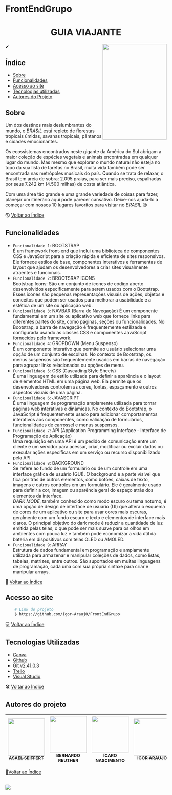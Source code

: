 # FrontEndGrupo

<h1 align="center">
   GUIA VIAJANTE
</h1>
<div align="center">
  <img align="right" width="200" height="300" src="../FrontEndGrupo/Imagens/imaRead/RM.png">
</div>
    
   ✔ 
## Índice ##

- [Sobre](#sobre)
- [Funcionalidades](#funcionalidades)
- [Acesso ao site](#acesso-ao-site)
- [Tecnologias utilizadas](#tecnologias-utilizadas)
- [Autores do Projeto](#autores-do-projeto)

## Sobre

Um dos destinos mais deslumbrantes do mundo, o _BRASIL_ está repleto de florestas tropicais úmidas, savanas tropicais, pântanos e cidades emocionantes.

Os ecossistemas encontrados neste gigante da América do Sul abrigam a maior coleção de espécies vegetais e animais encontradas em qualquer lugar do mundo. Mas mesmo que explorar o mundo natural não esteja no topo da sua lista de tarefas no Brasil, muita vida também pode ser encontrada nas metrópoles musicais do país. Quando se trata de relaxar, o Brasil tem areia de sobra: 2.095 praias, para ser mais preciso, espalhadas por seus 7.242 km (4.500 milhas) de costa atlântica.

Com uma área tão grande e uma grande variedade de coisas para fazer, planejar um itinerário aqui pode parecer cansativo. Deixe-nos ajudá-lo a começar com nossos 10 lugares favoritos para visitar no _BRASIL_.😉

🌎 [Voltar ao Índice](#índice)

## Funcionalidades

- `Funcionalidade 1`: BOOTSTRAP <br/> É um framework front-end que inclui uma biblioteca de componentes CSS e JavaScript para a criação rápida e eficiente de sites responsivos. Ele fornece estilos de base, componentes interativos e ferramentas de layout que ajudam os desenvolvedores a criar sites visualmente atraentes e funcionais.
- `Funcionalidade 2`: BROOTSRAP ICONS <br/> Bootstrap Icons: São um conjunto de ícones de código aberto desenvolvidos especificamente para serem usados com o Bootstrap. Esses ícones são pequenas representações visuais de ações, objetos e conceitos que podem ser usados para melhorar a usabilidade e a estética de um site ou aplicação web.
- `Funcionalidade 3`: NAVBAR (Barra de Navegação) É um componente fundamental em um site ou aplicativo web que fornece links para diferentes partes do site, como páginas, seções ou funcionalidades. No Bootstrap, a barra de navegação é frequentemente estilizada e configurada usando as classes CSS e componentes JavaScript fornecidos pelo framework.
- `Funcionalidade 4`: GROPDOWN (Menu Suspenso) <br/> É um componente interativo que permite ao usuário selecionar uma opção de um conjunto de escolhas. No contexto de Bootstrap, os menus suspensos são frequentemente usados em barras de navegação para agrupar links relacionados ou opções de menu.
- `Funcionalidade 5`: CSS (Cascading Style Sheets) <br/> É uma linguagem de estilo utilizada para definir a aparência e o layout de elementos HTML em uma página web. Ela permite que os desenvolvedores controlem as cores, fontes, espaçamento e outros aspectos visuais de uma página.
- `Funcionalidade 6`: JAVASCRIPT <br/> É uma linguagem de programação amplamente utilizada para tornar páginas web interativas e dinâmicas. No contexto do Bootstrap, o JavaScript é frequentemente usado para adicionar comportamentos interativos aos componentes, como validação de formulários, funcionalidades de carrossel e menus suspensos.
- `Funcionalidade 7`: API (Application Programming Interface - Interface de Programação de Aplicação) <br/> Uma requisição em uma API é um pedido de comunicação entre um cliente e um servidor para acessar, criar, modificar ou excluir dados ou executar ações específicas em um serviço ou recurso disponibilizado pela API.
- `Funcionalidade 8`: BACKGROUND <br/>Se refere ao fundo de um formulário ou de um controle em uma interface gráfica de usuário (GUI). O background é a parte visível que fica por trás de outros elementos, como botões, caixas de texto, imagens e outros controles em um formulário. Ele é geralmente usado para definir a cor, imagem ou aparência geral do espaço atrás dos elementos da interface. <br/> _DARK MODE_, também conhecido como modo escuro ou tema noturno, é uma opção de design de interface de usuário (UI) que altera o esquema de cores de um aplicativo ou site para usar cores mais escuras, geralmente com um fundo escuro e texto e elementos de interface mais claros. O principal objetivo do dark mode é reduzir a quantidade de luz emitida pelas telas, o que pode ser mais suave para os olhos em ambientes com pouca luz e também pode economizar a vida útil da bateria em dispositivos com telas OLED ou AMOLED.
- `Funcionalidade 9`: ARRAY<br/> Estrutura de dados fundamental em programação e amplamente utilizada para armazenar e manipular coleções de dados, como listas, tabelas, matrizes, entre outros. São suportados em muitas linguagens de programação, cada uma com sua própria sintaxe para criar e manipular arrays.

🔄 [Voltar ao Índice](#índice)

## Acesso ao site

```bash
    # Link do projeto
    $ https://github.com/Igor-Arauj0/FrontEndGrupo
```

💻 [Voltar ao Índice](#índice)

## Tecnologias Utilizadas

- [Canva](https://www.canva.com/pt_br/)
- [Github](https://github.com/)
- [Git v2.41.0.3](https://git-scm.com/downloads)
- [Trello](https://trello.com/pt-BR)
- [Visual Studio](https://code.visualstudio.com/)

🛠 [Voltar ao Índice](#índice)

## Autores do projeto

| [<img loading="lazy" src="../FrontEndGrupo/Imagens/imaRead/Asael.png" width=115><br><sub>ASAEL SEIFFERT</sub>](https://github.com/LexSeiffert) | [<img loading="lazy" src="../FrontEndGrupo/Imagens/imaRead/Bernardo.png" width=115><br><sub>BERNARDO REUTHER</sub>](https://github.com/YoloDesu) | [<img loading="lazy" src="../FrontEndGrupo/Imagens/imaRead/Icaro.png" width=115><br><sub>ÍCARO NASCIMENTO</sub>](https://github.com/ikaro460) | [<img loading="lazy" src="../FrontEndGrupo/Imagens/imaRead/Igor.png" width=115><br><sub>IGOR ARAUJO</sub>](https://github.com/Igor-Arauj0) | [<img loading="lazy" src="../FrontEndGrupo/Imagens/imaRead/Julia.png" width=115><br><sub>JULIA FREITAS</sub>](https://github.com/JuFMacedo) | [<img loading="lazy" src="../FrontEndGrupo/Imagens/imaRead/Luciana.png" width=115><br><sub>LUCIANA BRAND</sub>](https://github.com/lucianabrand) |
| :--------------------------------------------------------------------------------------------------------------------------------------------: | :----------------------------------------------------------------------------------------------------------------------------------------------: | :-------------------------------------------------------------------------------------------------------------------------------------------: | :----------------------------------------------------------------------------------------------------------------------------------------: | :-----------------------------------------------------------------------------------------------------------------------------------------: | :----------------------------------------------------------------------------------------------------------------------------------------------: |

👥[Voltar ao Índice](#índice)
<br><br>

<p alig="center">
  <img loading="lazy" src="http://img.shields.io/static/v1?label=STATUS&message=FrontEnd%20-%20Grupo3&color=GREEN&style=for-the-badge"/>
</p>
